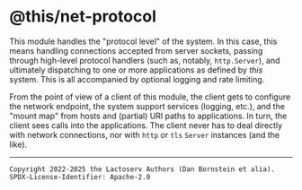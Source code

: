 @this/net-protocol
==================

This module handles the "protocol level" of the system. In this case, this means
handling connections accepted from server sockets, passing through high-level
protocol handlers (such as, notably, `http.Server`), and ultimately dispatching
to one or more applications as defined by _this_ system. This is all accompanied
by optional logging and rate limiting.

From the point of view of a client of this module, the client gets to configure
the network endpoint, the system support services (logging, etc.), and the
"mount map" from hosts and (partial) URI paths to applications. In turn, the
client sees calls into the applications. The client never has to deal directly
with network connections, nor with `http` or `tls` `Server` instances (and the
like).

- - - - - - - - - -
```
Copyright 2022-2025 the Lactoserv Authors (Dan Bornstein et alia).
SPDX-License-Identifier: Apache-2.0
```
